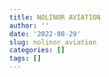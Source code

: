 ```yaml
---
title: NOLINOR AVIATION
author: ''
date: '2022-08-29'
slug: nolinor_aviation
categories: []
tags: []
---
```

